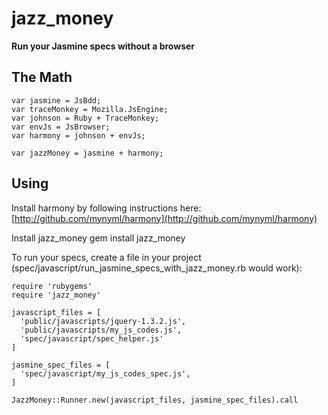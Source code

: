 jazz_money
=======
**Run your Jasmine specs without a browser**

The Math
----------
    var jasmine = JsBdd;
    var traceMonkey = Mozilla.JsEngine;
    var johnson = Ruby + TraceMonkey;
    var envJs = JsBrowser;
    var harmony = johnson + envJs;

    var jazzMoney = jasmine + harmony;

Using
---------
Install harmony by following instructions here: [http://github.com/mynyml/harmony](http://github.com/mynyml/harmony)

Install jazz_money
    gem install jazz_money

To run your specs, create a file in your project (spec/javascript/run_jasmine_specs_with_jazz_money.rb would work):

    require 'rubygems'
    require 'jazz_money'

    javascript_files = [
      'public/javascripts/jquery-1.3.2.js',
      'public/javascripts/my_js_codes.js',
      'spec/javascript/spec_helper.js'
    ]

    jasmine_spec_files = [
      'spec/javascript/my_js_codes_spec.js',
    ]

    JazzMoney::Runner.new(javascript_files, jasmine_spec_files).call
